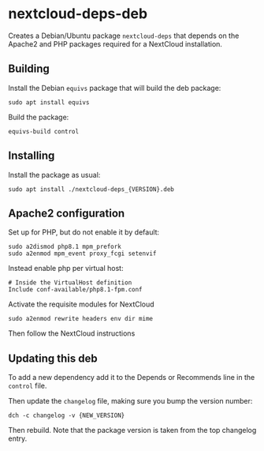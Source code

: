 # nextcloud-deps-deb

Creates a Debian/Ubuntu package `nextcloud-deps` that depends on the
Apache2 and PHP packages required for a NextCloud installation.

## Building

Install the Debian `equivs` package that will build the deb package:

    sudo apt install equivs

Build the package:

    equivs-build control

## Installing

Install the package as usual:

    sudo apt install ./nextcloud-deps_{VERSION}.deb

## Apache2 configuration

Set up for PHP, but do not enable it by default:

    sudo a2dismod php8.1 mpm_prefork
    sudo a2enmod mpm_event proxy_fcgi setenvif

Instead enable php per virtual host:

    # Inside the VirtualHost definition
    Include conf-available/php8.1-fpm.conf

Activate the requisite modules for NextCloud

    sudo a2enmod rewrite headers env dir mime

Then follow the NextCloud instructions
    
## Updating this deb

To add a new dependency add it to the Depends or Recommends line in
the `control` file.

Then update the `changelog` file, making sure you bump the version
number:

    dch -c changelog -v {NEW_VERSION}

Then rebuild.  Note that the package version is taken from the top
changelog entry.

